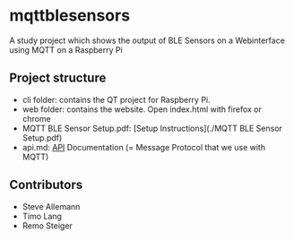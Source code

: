 # mqttblesensors

A study project which shows the output of BLE Sensors on a Webinterface using MQTT on a Raspberry Pi

## Project structure

* cli folder: contains the QT project for Raspberry Pi.
* web folder: contains the website. Open index.html with firefox or chrome
* MQTT BLE Sensor Setup.pdf: [Setup Instructions](./MQTT BLE Sensor Setup.pdf)
* api.md: [API](./api.md) Documentation (= Message Protocol that we use with MQTT)

## Contributors

* Steve Allemann
* Timo Lang
* Remo Steiger
